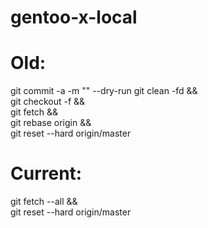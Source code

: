# gentoo-x-local
# Old:
git commit -a -m "" --dry-run
git clean -fd && \
git checkout -f && \
git fetch && \
git rebase origin && \
git reset --hard origin/master
# Current:
git fetch --all && \
git reset --hard origin/master
